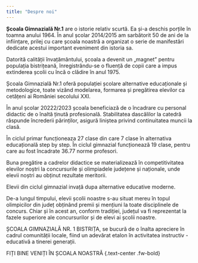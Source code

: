 ```yaml
---
title: "Despre noi"
---
```


**Școala Gimnazială Nr.1** are o istorie relativ scurtă. Ea și-a deschis porțile în toamna anului 1964. În anul școlar 2014/2015 am sarbătorit 50 de ani de la inființare, prilej cu care școala noastră a organizat o serie de manifestări dedicate acestui important eveniment din istoria sa.

Datorită calității învațământului, școala a devenit un „magnet” pentru populația bistrițeană, înregistrându-se o fluență de copii care a impus extinderea școlii cu încă o clădire în anul 1975.

Școala Gimnazială Nr.1 oferă populației școlare alternative educaționale și metodologice, toate vizând modelarea, formarea și pregătirea elevilor ca cetățeni ai României secolului XXI.

În anul școlar 20222/2023 școala beneficiază de o încadrare cu personal didactic de o înaltă ținută profesională. Stabilitatea dascălilor la catedră răspunde încrederii părinților, asigură liniștea privind continuitatea muncii la clasă.

În ciclul primar funcționeaza 27 clase din care 7 clase în alternativa educațională step by step. În ciclul gimnazial funcționează 19 clase, pentru care au fost încadrate 36.77 norme profesori.

Buna pregătire a cadrelor didactice se materializează în competitivitatea elevilor noștri la concursurile și olimpiadele județene și naționale, unde elevii noștri au obținut rezultate meritorii.

Elevii din ciclul gimnazial invață dupa alternative educative moderne.

De-a lungul timpului, elevii școlii noastre s-au situat mereu în topul olimpicilor din județ obținând premii și mențiuni la toate disciplinele de concurs. Chiar și în acest an, conform tradiției, județul va fi reprezentat la fazele superiore ale concursurilor și de elevi ai școlii noastre.

ȘCOALA GIMNAZIALĂ NR. 1 BISTRIȚA, se bucură de o înalta apreciere în cadrul comunității locale, fiind un adevărat etalon în activitatea instructiv - educativă a tinerei generații.

FIȚI BINE VENIȚI ÎN ȘCOALA NOASTRĂ
{.text-center .fw-bold}
